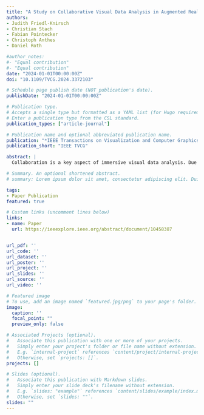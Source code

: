 ```yaml
---
title: "A Study on Collaborative Visual Data Analysis in Augmented Reality with Asymmetric Display Types"
authors:
- Judith Friedl-Knirsch
- Christian Stach
- Fabian Pointecker
- Christoph Anthes
- Daniel Roth

#author_notes:
#- "Equal contribution"
#- "Equal contribution"
date: "2024-01-01T00:00:00Z"
doi: "10.1109/TVCG.2024.3372103"

# Schedule page publish date (NOT publication's date).
publishDate: "2024-01-01T00:00:00Z"

# Publication type.
# Accepts a single type but formatted as a YAML list (for Hugo requirements).
# Enter a publication type from the CSL standard.
publication_types: ["article-journal"]

# Publication name and optional abbreviated publication name.
publication: "*IEEE Transactions on Visualization and Computer Graphics*"
publication_short: "IEEE TVCG"

abstract: |
  Collaboration is a key aspect of immersive visual data analysis. Due to its inherent benefit of seeing co-located collaborators, augmented reality is often useful in such collaborative scenarios. However, to enable the augmentation of the real environment, there are different types of technology available. While there are constant developments in specific devices, each of these device types provide different premises for collaborative visual data analysis. In our work we combine handheld, optical see-through and video see-through displays to explore and understand the impact of these different device types in collaborative immersive analytics. We conducted a mixed-methods collaborative user study where groups of three performed a shared data analysis task in augmented reality with each user working on a different device, to explore differences in collaborative behaviour, user experience and usage patterns. Both quantitative and qualitative data revealed differences in user experience and usage patterns. For collaboration, the different display types influenced how well participants could participate in the collaborative data analysis, nevertheless, there was no measurable effect in verbal communication. 

# Summary. An optional shortened abstract.
# summary: Lorem ipsum dolor sit amet, consectetur adipiscing elit. Duis posuere tellus ac convallis placerat. Proin tincidunt magna sed ex sollicitudin condimentum.

tags:
- Paper Publication
featured: true

# Custom links (uncomment lines below)
links:
- name: Paper
  url: https://ieeexplore.ieee.org/abstract/document/10458387


url_pdf: ''
url_code: ''
url_dataset: ''
url_poster: ''
url_project: ''
url_slides: ''
url_source: ''
url_video: ''

# Featured image
# To use, add an image named `featured.jpg/png` to your page's folder. 
image:
  caption: ''
  focal_point: ""
  preview_only: false

# Associated Projects (optional).
#   Associate this publication with one or more of your projects.
#   Simply enter your project's folder or file name without extension.
#   E.g. `internal-project` references `content/project/internal-project/index.md`.
#   Otherwise, set `projects: []`.
projects: []

# Slides (optional).
#   Associate this publication with Markdown slides.
#   Simply enter your slide deck's filename without extension.
#   E.g. `slides: "example"` references `content/slides/example/index.md`.
#   Otherwise, set `slides: ""`.
slides: ""
---
```



<br>
